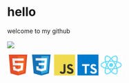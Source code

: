 <h1>hello</h1>

<p>welcome to  my github</p>

<p>
<a href="https://github.com/anuraghazra/github-readme-stats">
  <img height=200 align="center" src="https://github-readme-stats.vercel.app/api?username=Gustav01v&theme=github_dark" />
</a>
</p>

<p>
  <img src="https://github.com/devicons/devicon/blob/master/icons/html5/html5-original.svg" width="50px" height="50px"/>
  <img src="https://github.com/devicons/devicon/blob/master/icons/css3/css3-original.svg" width="50px" height="50px"/>
  <img src="https://github.com/devicons/devicon/blob/master/icons/javascript/javascript-original.svg" width="50px" height="50px"/>
  <img src="https://github.com/devicons/devicon/blob/master/icons/typescript/typescript-plain.svg" width="50px" height="50px" />
  <img src="https://github.com/devicons/devicon/blob/master/icons/react/react-original.svg" width="50px" height="50px"/>
</p>
